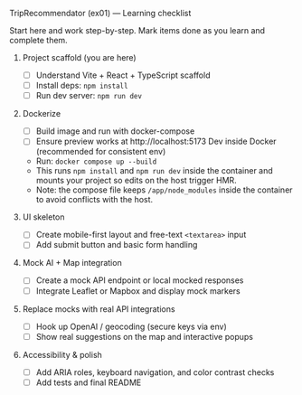 TripRecommendator (ex01) — Learning checklist

Start here and work step-by-step. Mark items done as you learn and complete them.

1) Project scaffold (you are here)
   - [ ] Understand Vite + React + TypeScript scaffold
   - [ ] Install deps: `npm install`
   - [ ] Run dev server: `npm run dev`

2) Dockerize
   - [ ] Build image and run with docker-compose
   - [ ] Ensure preview works at http://localhost:5173
   Dev inside Docker (recommended for consistent env)
   - Run: `docker compose up --build`
   - This runs `npm install` and `npm run dev` inside the container and mounts your project so edits on the host trigger HMR.
   - Note: the compose file keeps `/app/node_modules` inside the container to avoid conflicts with the host.

3) UI skeleton
   - [ ] Create mobile-first layout and free-text `<textarea>` input
   - [ ] Add submit button and basic form handling

4) Mock AI + Map integration
   - [ ] Create a mock API endpoint or local mocked responses
   - [ ] Integrate Leaflet or Mapbox and display mock markers

5) Replace mocks with real API integrations
   - [ ] Hook up OpenAI / geocoding (secure keys via env)
   - [ ] Show real suggestions on the map and interactive popups

6) Accessibility & polish
   - [ ] Add ARIA roles, keyboard navigation, and color contrast checks
   - [ ] Add tests and final README

